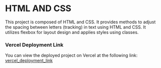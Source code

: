 # HTML AND CSS

This project is composed of HTML and CSS. It provides methods to adjust the spacing between letters (tracking) in text using HTML and CSS. It utilizes flexbox for layout design and applies styles using classes.

### Vercel Deployment Link

You can view the deployed project on Vercel at the following link:
[vercel_deployment_link](https://project-1-mu-hazel.vercel.app/)
